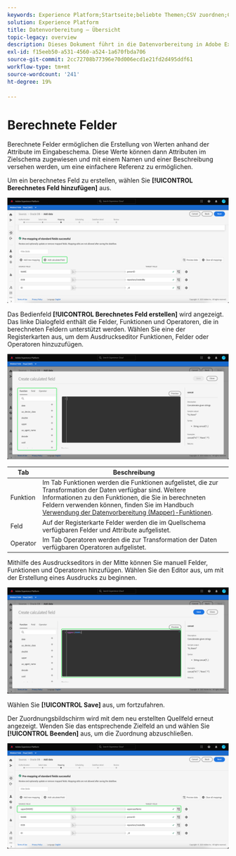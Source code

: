 ```yaml
---
keywords: Experience Platform;Startseite;beliebte Themen;CSV zuordnen;CSV-Datei zuordnen;CSV-Datei zu xdm zuordnen;CSV zu xdm zuordnen;ui-Handbuch;Mapper;Zuordnung;Datenvorbereitung;Datenvorbereitung;Vorbereiten von Daten;
solution: Experience Platform
title: Datenvorbereitung – Übersicht
topic-legacy: overview
description: Dieses Dokument führt in die Datenvorbereitung in Adobe Experience Platform ein.
exl-id: f15eeb50-a531-4560-a524-1a670fbda706
source-git-commit: 2cc72708b77396e70d006ecd1e21fd2d495ddf61
workflow-type: tm+mt
source-wordcount: '241'
ht-degree: 19%

---
```



# Berechnete Felder

Berechnete Felder ermöglichen die Erstellung von Werten anhand der Attribute im Eingabeschema. Diese Werte können dann Attributen im Zielschema zugewiesen und mit einem Namen und einer Beschreibung versehen werden, um eine einfachere Referenz zu ermöglichen.

Um ein berechnetes Feld zu erstellen, wählen Sie **[!UICONTROL Berechnetes Feld hinzufügen]** aus.

![](./images/calculated-fields/add-calculated-field.png)

Das Bedienfeld **[!UICONTROL Berechnetes Feld erstellen]** wird angezeigt. Das linke Dialogfeld enthält die Felder, Funktionen und Operatoren, die in berechneten Feldern unterstützt werden. Wählen Sie eine der Registerkarten aus, um dem Ausdruckseditor Funktionen, Felder oder Operatoren hinzuzufügen.

![](./images/calculated-fields/create-calculated-field.png)

| Tab | Beschreibung |
| --- | ----------- |
| Funktion | Im Tab Funktionen werden die Funktionen aufgelistet, die zur Transformation der Daten verfügbar sind. Weitere Informationen zu den Funktionen, die Sie in berechneten Feldern verwenden können, finden Sie im Handbuch [Verwendung der Datenvorbereitung (Mapper)-Funktionen](./functions.md). |
| Feld | Auf der Registerkarte Felder werden die im Quellschema verfügbaren Felder und Attribute aufgelistet. |
| Operator | Im Tab Operatoren werden die zur Transformation der Daten verfügbaren Operatoren aufgelistet. |

Mithilfe des Ausdruckseditors in der Mitte können Sie manuell Felder, Funktionen und Operatoren hinzufügen. Wählen Sie den Editor aus, um mit der Erstellung eines Ausdrucks zu beginnen.

![](./images/calculated-fields/write-calculated-field.png)

Wählen Sie **[!UICONTROL Save]** aus, um fortzufahren.

Der Zuordnungsbildschirm wird mit dem neu erstellten Quellfeld erneut angezeigt. Wenden Sie das entsprechende Zielfeld an und wählen Sie **[!UICONTROL Beenden]** aus, um die Zuordnung abzuschließen.

![](./images/calculated-fields/new-calculated-field.png)